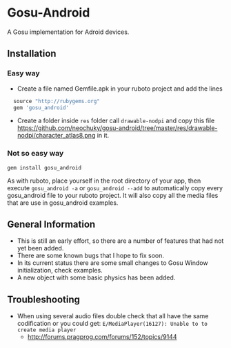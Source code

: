 Gosu-Android
============
A Gosu implementation for Adroid devices.

Installation
-----------

### Easy way

* Create a file named Gemfile.apk in your ruboto project and add the lines

```ruby
  source "http://rubygems.org"
  gem 'gosu_android'
```

* Create a folder inside `res` folder call `drawable-nodpi` and copy this file https://github.com/neochuky/gosu-android/tree/master/res/drawable-nodpi/character_atlas8.png
in it.

### Not so easy way 
`gem install gosu_android`

As with ruboto, place yourself in the root directory of your app, then execute
`gosu_android -a` or `gosu_android --add` to automatically copy every gosu_android file to your ruboto project. 
It will also copy all the media files that are use in gosu_android examples.

General Information
-------------------
* This is still an early effort, so there are a number of features that had not yet been added. 
* There are some known bugs that I hope to fix soon.
* In its current status there are some small changes to Gosu Window initialization, check examples.
* A new object with some basic physics has been added.

Troubleshooting
-------------------
* When using several audio files double check that all have the same codification or you could get: `E/MediaPlayer(16127): Unable to to create media player`
 	* http://forums.pragprog.com/forums/152/topics/9144
